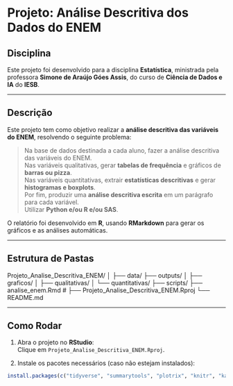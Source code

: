 # Projeto: Análise Descritiva dos Dados do ENEM

## Disciplina
Este projeto foi desenvolvido para a disciplina **Estatística**, ministrada pela professora **Simone de Araújo Góes Assis**, do curso de **Ciência de Dados e IA** do **IESB**.

---

## Descrição
Este projeto tem como objetivo realizar a **análise descritiva das variáveis do ENEM**, resolvendo o seguinte problema:

> Na base de dados destinada a cada aluno, fazer a análise descritiva das variáveis do ENEM.  
> Nas variáveis qualitativas, gerar **tabelas de frequência** e gráficos de **barras ou pizza**.  
> Nas variáveis quantitativas, extrair **estatísticas descritivas** e gerar **histogramas e boxplots**.  
> Por fim, produzir uma **análise descritiva escrita** em um parágrafo para cada variável.  
> Utilizar **Python e/ou R e/ou SAS**.

O relatório foi desenvolvido em **R**, usando **RMarkdown** para gerar os gráficos e as análises automáticas.  

---

## Estrutura de Pastas

Projeto_Analise_Descritiva_ENEM/
│
├── data/ 
├── outputs/ 
│ ├── graficos/
│ ├── qualitativas/
│ └── quantitativas/
├── scripts/ 
├── analise_enem.Rmd #
├── Projeto_Analise_Descritiva_ENEM.Rproj
└── README.md 


---

## Como Rodar

1. Abra o projeto no **RStudio**:  
   Clique em `Projeto_Analise_Descritiva_ENEM.Rproj`.

2. Instale os pacotes necessários (caso não estejam instalados):

```r
install.packages(c("tidyverse", "summarytools", "plotrix", "knitr", "kableExtra", "readxl"))
